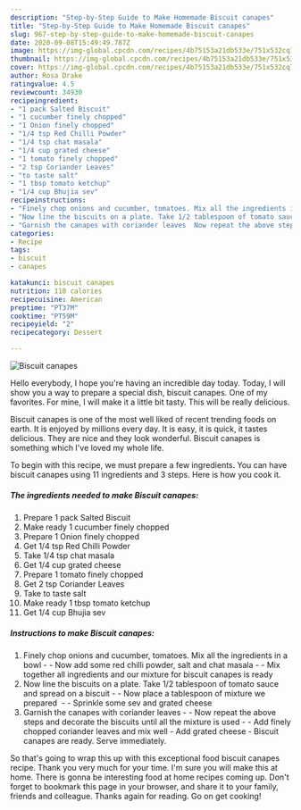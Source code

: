 ```yaml
---
description: "Step-by-Step Guide to Make Homemade Biscuit canapes"
title: "Step-by-Step Guide to Make Homemade Biscuit canapes"
slug: 967-step-by-step-guide-to-make-homemade-biscuit-canapes
date: 2020-09-08T15:49:49.787Z
image: https://img-global.cpcdn.com/recipes/4b75153a21db533e/751x532cq70/biscuit-canapes-recipe-main-photo.jpg
thumbnail: https://img-global.cpcdn.com/recipes/4b75153a21db533e/751x532cq70/biscuit-canapes-recipe-main-photo.jpg
cover: https://img-global.cpcdn.com/recipes/4b75153a21db533e/751x532cq70/biscuit-canapes-recipe-main-photo.jpg
author: Rosa Drake
ratingvalue: 4.5
reviewcount: 34930
recipeingredient:
- "1 pack Salted Biscuit"
- "1 cucumber finely chopped"
- "1 Onion finely chopped"
- "1/4 tsp Red Chilli Powder"
- "1/4 tsp chat masala"
- "1/4 cup grated cheese"
- "1 tomato finely chopped"
- "2 tsp Coriander Leaves"
- "to taste salt"
- "1 tbsp tomato ketchup"
- "1/4 cup Bhujia sev"
recipeinstructions:
- "Finely chop onions and cucumber, tomatoes. Mix all the ingredients in a bowl  Now add some red chilli powder, salt and chat masala   Mix together all ingredients and our mixture for biscuit canapes is ready"
- "Now line the biscuits on a plate. Take 1/2 tablespoon of tomato sauce and spread on a biscuit  Now place a tablespoon of mixture we prepared   Sprinkle some sev and grated cheese"
- "Garnish the canapes with coriander leaves  Now repeat the above steps and decorate the biscuits until all the mixture is used  Add finely chopped coriander leaves and mix well Add grated cheese Biscuit canapes are ready. Serve immediately."
categories:
- Recipe
tags:
- biscuit
- canapes

katakunci: biscuit canapes 
nutrition: 110 calories
recipecuisine: American
preptime: "PT37M"
cooktime: "PT59M"
recipeyield: "2"
recipecategory: Dessert

---
```



![Biscuit canapes](https://img-global.cpcdn.com/recipes/4b75153a21db533e/751x532cq70/biscuit-canapes-recipe-main-photo.jpg)

Hello everybody, I hope you're having an incredible day today. Today, I will show you a way to prepare a special dish, biscuit canapes. One of my favorites. For mine, I will make it a little bit tasty. This will be really delicious.

Biscuit canapes is one of the most well liked of recent trending foods on earth. It is enjoyed by millions every day. It is easy, it is quick, it tastes delicious. They are nice and they look wonderful. Biscuit canapes is something which I've loved my whole life.




To begin with this recipe, we must prepare a few ingredients. You can have biscuit canapes using 11 ingredients and 3 steps. Here is how you cook it.

<!--inarticleads1-->

##### The ingredients needed to make Biscuit canapes:

1. Prepare 1 pack Salted Biscuit
1. Make ready 1 cucumber finely chopped
1. Prepare 1 Onion finely chopped
1. Get 1/4 tsp Red Chilli Powder
1. Take 1/4 tsp chat masala
1. Get 1/4 cup grated cheese
1. Prepare 1 tomato finely chopped
1. Get 2 tsp Coriander Leaves
1. Take to taste salt
1. Make ready 1 tbsp tomato ketchup
1. Get 1/4 cup Bhujia sev




<!--inarticleads2-->

##### Instructions to make Biscuit canapes:

1. Finely chop onions and cucumber, tomatoes. Mix all the ingredients in a bowl -  - Now add some red chilli powder, salt and chat masala -  -  Mix together all ingredients and our mixture for biscuit canapes is ready
1. Now line the biscuits on a plate. Take 1/2 tablespoon of tomato sauce and spread on a biscuit -  - Now place a tablespoon of mixture we prepared  -  - Sprinkle some sev and grated cheese
1. Garnish the canapes with coriander leaves -  - Now repeat the above steps and decorate the biscuits until all the mixture is used -  - Add finely chopped coriander leaves and mix well - Add grated cheese - Biscuit canapes are ready. Serve immediately.




So that's going to wrap this up with this exceptional food biscuit canapes recipe. Thank you very much for your time. I'm sure you will make this at home. There is gonna be interesting food at home recipes coming up. Don't forget to bookmark this page in your browser, and share it to your family, friends and colleague. Thanks again for reading. Go on get cooking!
